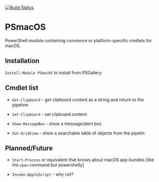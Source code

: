[![Build Status](https://travis-ci.com/charlieschmidt/PSmacOS.svg?branch=master)](https://travis-ci.com/charlieschmidt/PSmacOS)

PSmacOS
========

PowerShell module containing convience or platform-specific cmdlets for macOS.

## Installation

`Install-Module PSmacOS` to install from PSGallery

## Cmdlet list

* `Get-Clipboard` - get clipboard content as a string and return to the pipeline

* `Set-Clipboard` - set clipboard content

* `Show-MessageBox` - show a message/alert box

* `Out-GridView` - show a searchable table of objects from the pipelin
    
## Planned/Future

* `Start-Process` or equivalent that knows about macOS app bundles [like the `open` command but powershelly]

* `Invoke-AppleScript` - why not?
